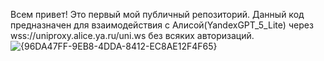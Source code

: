 Всем привет! Это первый мой публичный репозиторий. Данный код предназначен для взаимодействия с Алисой(YandexGPT_5_Lite) через wss://uniproxy.alice.ya.ru/uni.ws без всяких авторизаций. 
![{96DA47FF-9EB8-4DDA-8412-EC8AE12F4F65}](https://github.com/user-attachments/assets/4ea52b89-a207-43b4-ac31-bccef3594bcb)

